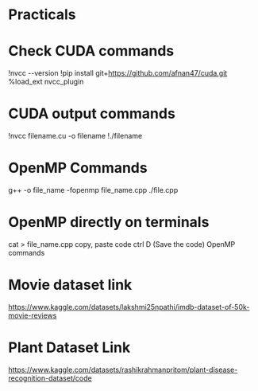 # Practicals

# Check CUDA commands
!nvcc --version
!pip install git+https://github.com/afnan47/cuda.git
%load_ext nvcc_plugin

# CUDA output commands
!nvcc filename.cu -o filename
!./filename

# OpenMP Commands
g++ -o file_name -fopenmp file_name.cpp
./file.cpp

# OpenMP directly on terminals
cat > file_name.cpp
copy, paste code
ctrl D (Save the code)
OpenMP commands

# Movie dataset link
https://www.kaggle.com/datasets/lakshmi25npathi/imdb-dataset-of-50k-movie-reviews

# Plant Dataset Link
https://www.kaggle.com/datasets/rashikrahmanpritom/plant-disease-recognition-dataset/code
